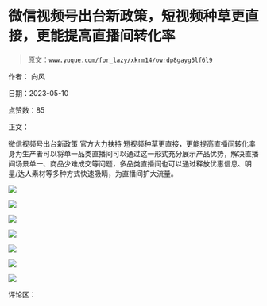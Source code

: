 # 微信视频号出台新政策，短视频种草更直接，更能提高直播间转化率

> 原文：[`www.yuque.com/for_lazy/xkrm14/owrdp8gayg5lf6l9`](https://www.yuque.com/for_lazy/xkrm14/owrdp8gayg5lf6l9)

作者： 向风

日期：2023-05-10

点赞数：85

正文：

微信视频号出台新政策 官方大力扶持 短视频种草更直接，更能提高直播间转化率 身为生产者可以将单一品类直播间可以通过这一形式充分展示产品优势，解决直播间场景单一、商品少难成交等问题，多品类直播间也可以通过释放优惠信息、明星/达人素材等多种方式快速吸睛，为直播间扩大流量。

![](img/ffbe387b6b162244981b64927de98f57.png)

![](img/e45f525347e6f69db5856020f340e84a.png)

![](img/7d097e8b1db4f665b1ec6610a8fc6dcb.png)

![](img/1fc2b6672a62d66c6e1821750707c583.png)

![](img/d9e4064e64cac2f8a89c506d38993a6f.png)

![](img/2af1677091b4a5ed1146d764c8a5a7af.png)

![](img/80ea695a67939041cfab9cadf1d99676.png)

评论区：



